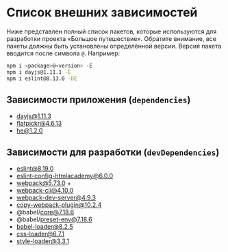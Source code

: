 # Список внешних зависимостей

Ниже представлен полный список пакетов, которые используются для разработки проекта «Большое путешествие». Обратите внимание, все пакеты должны быть установлены определённой версии. Версия пакета вводится после символа `@`. Например:

```bash
npm i <package>@<version> -E
npm i dayjs@1.11.1 -E
npm i eslint@8.13.0 -DE
```

## Зависимости приложения (`dependencies`)

- dayjs@1.11.3
- flatpickr@4.6.13
- he@1.2.0

## Зависимости для разработки (`devDependencies`)

- eslint@8.19.0
- eslint-config-htmlacademy@6.0.0
- webpack@5.73.0 +
- webpack-cli@4.10.0
- webpack-dev-server@4.9.3
- copy-webpack-plugin@10.2.4
- @babel/core@7.18.6
- @babel/preset-env@7.18.6
- babel-loader@8.2.5
- css-loader@6.7.1
- style-loader@3.3.1
